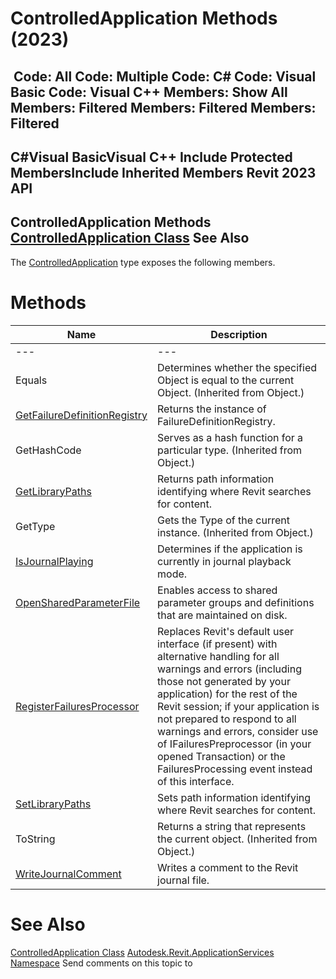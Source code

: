 # ControlledApplication Methods (2023)

﻿
 Code: All Code: Multiple Code: C# Code: Visual Basic Code: Visual C++  Members: Show All Members: Filtered Members: Filtered Members: Filtered   
---  
C#Visual BasicVisual C++
Include Protected MembersInclude Inherited Members
Revit 2023 API  
---  
ControlledApplication Methods  
[ControlledApplication Class](35859972-2407-3910-cb07-bbb337e307e6.md "ControlledApplication Class") See Also  
---  
The [ControlledApplication](35859972-2407-3910-cb07-bbb337e307e6.md "ControlledApplication Class") type exposes the following members.
# Methods
| Name | Description |
| --- | --- |
| --- | --- | --- |
| Equals | Determines whether the specified Object is equal to the current Object. (Inherited from Object.) |
| [GetFailureDefinitionRegistry](c371a497-7110-9d90-0c04-c8024016fd4c.md "GetFailureDefinitionRegistry Method") | Returns the instance of FailureDefinitionRegistry. |
| GetHashCode | Serves as a hash function for a particular type.  (Inherited from Object.) |
| [GetLibraryPaths](c73eca5e-72d7-b75b-d47e-7ea2565b3920.md "GetLibraryPaths Method") | Returns path information identifying where Revit searches for content. |
| GetType | Gets the Type of the current instance. (Inherited from Object.) |
| [IsJournalPlaying](dcba9ff3-519f-0d86-b759-36be74d3c666.md "IsJournalPlaying Method") | Determines if the application is currently in journal playback mode. |
| [OpenSharedParameterFile](6a8840aa-323f-3d4f-71cd-21be8da5af05.md "OpenSharedParameterFile Method") | Enables access to shared parameter groups and definitions that are maintained on disk. |
| [RegisterFailuresProcessor](5efdc31a-53b9-2ce4-5b72-837ae399be59.md "RegisterFailuresProcessor Method") | Replaces Revit's default user interface (if present) with alternative handling for all warnings and errors (including those not generated by your application) for the rest of the Revit session; if your application is not prepared to respond to all warnings and errors, consider use of IFailuresPreprocessor (in your opened Transaction) or the FailuresProcessing event instead of this interface. |
| [SetLibraryPaths](afa72cb3-6203-0a5c-c3b1-bd7fd49406fd.md "SetLibraryPaths Method") | Sets path information identifying where Revit searches for content. |
| ToString | Returns a string that represents the current object. (Inherited from Object.) |
| [WriteJournalComment](9b5534bb-57f9-ec1e-c67d-fe507df28742.md "WriteJournalComment Method") | Writes a comment to the Revit journal file. |

# See Also
[ControlledApplication Class](35859972-2407-3910-cb07-bbb337e307e6.md "ControlledApplication Class")
[Autodesk.Revit.ApplicationServices Namespace](91957e18-2935-006c-83ab-3b5b9dbb5928.md "Autodesk.Revit.ApplicationServices Namespace")
Send comments on this topic to 